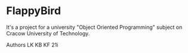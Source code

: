 # FlappyBird

It's a project for a university "Object Oriented Programming" subject on Cracow University of Technology.

Authors
LK
KB
KF
21i
